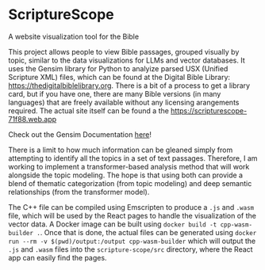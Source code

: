 # ScriptureScope
A website visualization tool for the Bible

This project allows people to view Bible passages, grouped visually by topic, similar to the data visualizations for LLMs and vector databases. It uses the Gensim library for Python to analyize parsed USX (Unified Scripture XML) files, which can be found at the Digital Bible Library: https://thedigitalbiblelibrary.org. There is a bit of a process to get a library card, but if you have one, there are many Bible versions (in many languages) that are freely available without any licensing arangements required. The actual site itself can be found a the https://scripturescope-71f88.web.app

Check out the Gensim Documentation [here]([https://radimrehurek.com/gensim/](https://radimrehurek.com/gensim/auto_examples/index.html##documentation))!

There is a limit to how much information can be gleaned simply from attempting to identify all the topics in a set of text passages. Therefore, I am working to implement a transformer-based analysis method that will work alongside the topic modeling. The hope is that using both can provide a blend of thematic categorization (from topic modeling) and deep semantic relationships (from the transformer model).

The C++ file can be compiled using Emscripten to produce a `.js` and `.wasm` file, which will be used by the React pages to handle the visualization of the vector data. A Docker image can be built using `docker build -t cpp-wasm-builder .`. Once that is done, the actual files can be generated using `docker run --rm -v $(pwd)/output:/output cpp-wasm-builder` which will output the `.js` and `.wasm` files into the `scripture-scope/src` directory, where the React app can easily find the pages.